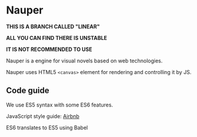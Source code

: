 # Nauper

**THIS IS A BRANCH CALLED "LINEAR"**

**ALL YOU CAN FIND THERE IS UNSTABLE**

**IT IS NOT RECOMMENDED TO USE**

Nauper is a engine for visual novels based on web technologies.

Nauper uses HTML5 `<canvas>` element for rendering and controlling it by JS.

## Code guide
We use ES5 syntax with some ES6 features.

JavaScript style guide: [Airbnb](https://github.com/airbnb/javascript/tree/master)

ES6 translates to ES5 using Babel

